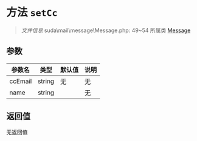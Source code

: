 # 方法 `setCc`

> *文件信息* suda\mail\message\Message.php: 49~54
> 所属类 [Message](../Message.md)




## 参数


| 参数名 | 类型 | 默认值 | 说明 |
|--------|-----|-------|-------|
| ccEmail |  string | 无 | 无 |
| name |  string |  | 无 |



## 返回值

无返回值
